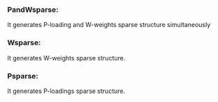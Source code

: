 ### PandWsparse: 
It generates P-loading and W-weights sparse structure simultaneously
### Wsparse:
It generates W-weights sparse structure.
### Psparse:
It generates P-loadings sparse structure.
